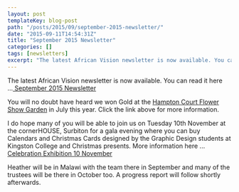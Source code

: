 ```yaml
---
layout: post
templateKey: blog-post
path: "/posts/2015/09/september-2015-newsletter/"
date: "2015-09-11T14:54:31Z"
title: "September 2015 Newsletter"
categories: []
tags: [newsletters]
excerpt: "The latest African Vision newsletter is now available. You can read it here ... September 2015 News..."
---
```


The latest African Vision newsletter is now available. You can read it here ...[ September 2015 Newsletter](https://www.africanvision.org.uk/africa-vision-news/wp-content/uploads/2015/09/AVM-Newsletter-September-2015.pdf "April 2015 Newsletter")

You will no doubt have heard we won Gold at the [Hampton Court Flower Show Garden](https://www.africanvision.org.uk/get-involved/garden/ "Hampton Court Flower Show 2015 Garden") in July this year. Click the link above for more information.

I do hope many of you will be able to join us on Tuesday 10th November at the cornerHOUSE, Surbiton for a gala evening where you can buy Calendars and Christmas Cards designed by the Graphic Design students at Kingston College and Christmas presents. More information here ... [Celebration Exhibition 10 November](https://www.africanvision.org.uk/africa-vision-news/wp-content/uploads/2015/09/Celebration-Exhibition-invite.jpg)

Heather will be in Malawi with the team there in September and many of the trustees will be there in October too. A progress report will follow shortly afterwards.